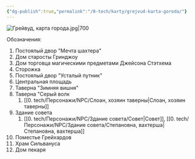 ```yaml
---
{"dg-publish":true,"permalink":"/0-tech/karty/grejvud-karta-goroda/"}
---
```




![Грейвуд, карта города.jpg|700](/img/user/0.%20tech/%D0%98%D0%B7%D0%BE%D0%B1%D1%80%D0%B0%D0%B6%D0%B5%D0%BD%D0%B8%D1%8F/%D0%93%D1%80%D0%B5%D0%B9%D0%B2%D1%83%D0%B4,%20%D0%BA%D0%B0%D1%80%D1%82%D0%B0%20%D0%B3%D0%BE%D1%80%D0%BE%D0%B4%D0%B0.jpg)

Обозначения:
1. Постоялый двор "Мечта шахтера"
2. Дом старосты Гринджоу
3. Дом торговца магическими предметами Джейсона Стэтхема
4. Сторожка
5. Постоялый двор "Усталый путник"
6. Центральная площадь
7. Таверна "Зимняя вишня"
8. Таверна "Серый волк
	1.  [[0. tech/Персонажи/NPC/Слоан, хозяин таверны\|Слоан, хозяин таверны]]
9. Здание совета
	1. [[0. tech/Персонажи/NPC/Здание совета/Совет\|Совет]], [[0. tech/Персонажи/NPC/Здание совета/Степановна, вахтерша\|Степановна, вахтерша]]
10. Поместье Грейхардов
11. Храм Сильвануса
12. Дом пекаря